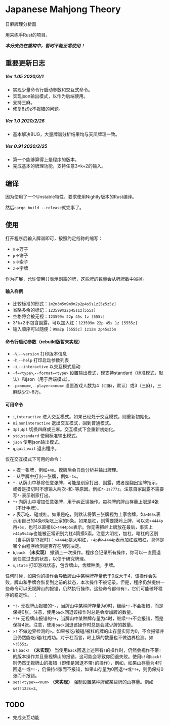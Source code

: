 # Japanese Mahjong Theory

日麻牌理分析器

用来练手Rust的项目。

***本分支仍在重构中，暂时不能正常使用！***

## 重要更新日志

##### Ver 1.05 2020/3/1

* 实现少量命令行启动参数和交互式命令。
* 实现json输出模式，以作为后端使用。
* 支持三麻。
* 修复8z9z不报错的问题。

##### Ver 1.0 2020/2/26

* 基本解决BUG，大量牌谱分析结果均与天凤牌理一致。

##### Ver 0.91 2020/2/25

* 第一个能够算得上是程序的版本。
* 完成基本的牌理功能，支持任意3*k+2的输入。

## 编译

因为使用了一个Unstable特性，要求使用Nightly版本的Rust编译。

然后`cargo build --release`就完事了。

## 使用

打开程序后输入牌谱即可，按照约定俗称的缩写：

* `m`->万子
* `p`->饼子
* `s`->索子
* `z`->字牌

作为扩展，允许使用`[]`表示副露的牌，这些牌的数量会从听牌数中减掉。

#### 输入样例

* 比较标准的形式：`1m2m3m5m9m9m2p2p4s5s1z[5z5z5z]`
* 省略多余的标记：`123599m22p45s1z[555z]`
* 空格将会被无视：`123599m 22p 45s 1z [555z]`
* 3*k+2不包含副露，可以加入杠：`123599m 22p 45s 1z [5555z]`
* 输入顺序可以随便：`99m2p [5555z] 1z12m 2p45s35m`

#### 命令行启动参数（rebuild版暂未实现）

* `-V`,`--version` 打印版本信息
* `-h`,`--help` 打印启动参数列表
* `-i`,`--interactive` 以交互模式启动
* `-f=<type>`,`--format=<type>` 设置输出模式，现支持standard（标准模式，默认）和json（用于后端模式）。
* `-p=<num>`,`--player=<num>` 设置游戏人数为4（四麻，默认）或3（三麻），三麻缺少2~8万。

#### 可用命令

* `i`,`interactive` 进入交互模式。如果已经处于交互模式，则重新初始化。
* `ni`,`noninteractive` 退出交互模式，回到普通模式。
* `3pl`,`4pl` 切换四麻或三麻。交互模式下会重新初始化。
* `std`,`standard` 使用标准输出模式。
* `json` 使用json输出模式。
* `q`,`quit`,`exit` 退出程序。

仅在交互模式下可用的命令：

* `+` 摸一张牌，例如`+4m`。摸牌后会自动分析并输出牌理。
* `-` 从手牌中打出一张牌，例如`-1s`。
* `*-` 从牌山中移除任意张牌，可能是别家打出、副露，或者是翻出宝牌指示，或者是摸切时不想输入两次`+`和`-`等原因。例如`*-1s777z`。注意自家副露不需要写`*-`表示别家打出。
* `*+` 向牌山中增加任意张牌，用于纠正误操作。每种牌的牌山存量上限是4张（不计手牌）。
* `>` 表示吃、碰或杠。如果是吃，则默认将第三张牌视为上家舍牌，如`>465s`表示用自己的4条6条吃上家的5条。如果是杠，则需要摸岭上牌，可以先`>4444p`再`+5s`，也可以直接以`>4444p5s`表示。你无需把岭上牌放在最后，事实上`>44p5s44p`也能被正常识别为杠4筒摸5索。注意大明杠，加杠，暗杠的区别（当手牌是13张时）：`>4444p`是大明杠，`+4p`再`>4444p`表示加杠或暗杠，具体是哪个由程序检测是否存在明刻决定。
* `b`,`back` **（未实现）** 撤销上一次操作。程序会记录所有操作，你可以一直回退到任意过去的状态，以便于研究牌理。
* `s`,`state` 打印游戏状态，包含牌山，舍牌种类，手牌。

任何时候，如果你的操作会导致牌山中某种牌存量低于0或大于4，该操作会失败，牌山和手牌会恢复到之前的状态，本次操作不被记录。但是，程序仍然提供一些命令可以无视牌山的报错，仍然执行操作。这些命令都带有`!`，它们可能破坏程序的稳定性。 ：

* `*!-` 无视牌山报错的`*-`，当牌山中某种牌存量为0时，继续`*!-`不会报错，而是保持0张。注意，使用`back`回退该操作时总是会增加牌的数量。
* `*!+` 无视牌山报错的`*+`，当牌山中某种牌存量为4时，继续`*!+`不会报错，而是保持4张。注意，使用`back`回退该操作时总是会减少牌的数量。
* `>!` 不做边界检测的`>`。如果被吃/被碰/被杠的牌的山存量实际为0，不会报错并且仍然能吃/碰/杠成功。对于杠而言，岭上牌的数量也不做边界检测。如`>!555z`。
* `b!`,`back!` **（未实现）** 当使用`back`回退上述带有`!`的操作时，仍然会视作不带`!`的版本操作并且重视牌山的报错，这可能会导致你回退失败。使用`b!`和`back!`则仍然无视牌山的报错（即使是回退不带`!`的操作），例如，如果山存量为4时回退`*-`或`*!-`，仍保持4张而不报错，如果山存量为0回退`*+`或`*!+`，则仍保持0张而不报错。
* `set!<type>=<num>` **（未实现）** 强制设置某种牌或某些牌的山存量。例如`set!123s=3`。

## TODO

* 完成交互功能
